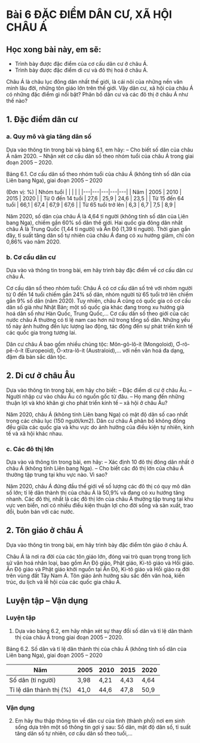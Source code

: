 # Bài 6 ĐẶC ĐIỂM DÂN CƯ, XÃ HỘI CHÂU Á

## Học xong bài này, em sẽ:
- Trình bày được đặc điểm của cơ cấu dân cư ở châu Á.
- Trình bày được đặc điểm di cư và đô thị hoá ở châu Á.

Châu Á là châu lục đông dân nhất thế giới, là cái nôi của những nền văn minh lâu đời, những tôn giáo lớn trên thế giới. Vậy dân cư, xã hội của châu Á có những đặc điểm gì nổi bật? Phân bố dân cư và các đô thị ở châu Á như thế nào?

## 1. Đặc điểm dân cư

### a. Quy mô và gia tăng dân số

Dựa vào thông tin trong bài và bảng 6.1, em hãy:
– Cho biết số dân của châu Á năm 2020.
– Nhận xét cơ cấu dân số theo nhóm tuổi của châu Á trong giai đoạn 2005 – 2020.

Bảng 6.1. Cơ cấu dân số theo nhóm tuổi của châu Á (không tính số dân của Liên bang Nga), giai đoạn 2005 – 2020

(Đơn vị: %)
| Nhóm tuổi | | | | |
|---|---|---|---|---|
| Năm | 2005 | 2010 | 2015 | 2020 |
| Từ 0 đến 14 tuổi | 27,6 | 25,9 | 24,6 | 23,5 |
| Từ 15 đến 64 tuổi | 66,1 | 67,4 | 67,9 | 67,6 |
| Từ 65 tuổi trở lên | 6,3 | 6,7 | 7,5 | 8,9 |

Năm 2020, số dân của châu Á là 4,64 tỉ người (không tính số dân của Liên bang Nga), chiếm gần 60% số dân thế giới. Hai quốc gia đông dân nhất châu Á là Trung Quốc (1,44 tỉ người) và Ấn Độ (1,39 tỉ người). Thời gian gần đây, tỉ suất tăng dân số tự nhiên của châu Á đang có xu hướng giảm, chỉ còn 0,86% vào năm 2020.

### b. Cơ cấu dân cư

Dựa vào và thông tin trong bài, em hãy trình bày đặc điểm về cơ cấu dân cư châu Á.

Cơ cấu dân số theo nhóm tuổi: Châu Á có cơ cấu dân số trẻ với nhóm người từ 0 đến 14 tuổi chiếm gần 24% số dân, nhóm người từ 65 tuổi trở lên chiếm gần 9% số dân (năm 2020). Tuy nhiên, châu Á cũng có quốc gia có cơ cấu dân số già như Nhật Bản; một số quốc gia khác đang trong xu hướng già hoá dân số như Hàn Quốc, Trung Quốc,... Cơ cấu dân số theo giới của các nước châu Á thường có tỉ lệ nam cao hơn nữ trong tổng số dân. Những yếu tố này ảnh hưởng đến lực lượng lao động, tác động đến sự phát triển kinh tế các quốc gia trong tương lai.

Dân cư châu Á bao gồm nhiều chủng tộc: Môn-gô-lô-ít (Mongoloid), Ơ-rô-pê-ô-ít (Europeoid), Ô-xtra-lô-ít (Australoid),... với nền văn hoá đa dạng, đậm đà bản sắc dân tộc.

## 2. Di cư ở châu Âu

Dựa vào thông tin trong bài, em hãy cho biết:
– Đặc điểm di cư ở châu Âu.
– Người nhập cư vào châu Âu có nguồn gốc từ đâu.
– Họ mang đến những thuận lợi và khó khăn gì cho phát triển kinh tế – xã hội ở châu Âu?

Năm 2020, châu Á (không tính Liên bang Nga) có mật độ dân số cao nhất trong các châu lục (150 người/km2). Dân cư châu Á phân bố không đồng đều giữa các quốc gia và khu vực do ảnh hưởng của điều kiện tự nhiên, kinh tế và xã hội khác nhau.

### c. Các đô thị lớn

Dựa vào và thông tin trong bài, em hãy:
– Xác định 10 đô thị đông dân nhất ở châu Á (không tính Liên bang Nga).
– Cho biết các đô thị lớn của châu Á thường tập trung tại khu vực nào. Vì sao?

Năm 2020, châu Á đứng đầu thế giới về số lượng các đô thị có quy mô dân số lớn; tỉ lệ dân thành thị của châu Á là 50,9% và đang có xu hướng tăng nhanh. Các đô thị, nhất là các đô thị lớn của châu Á thường tập trung tại khu vực ven biển, nơi có nhiều điều kiện thuận lợi cho đời sống và sản xuất, trao đổi, buôn bán với các nước.

## 2. Tôn giáo ở châu Á

Dựa vào thông tin trong bài, em hãy trình bày đặc điểm tôn giáo ở châu Á.

Châu Á là nơi ra đời của các tôn giáo lớn, đóng vai trò quan trọng trong lịch sử văn hoá nhân loại, bao gồm Ấn Độ giáo, Phật giáo, Ki-tô giáo và Hồi giáo. Ấn Độ giáo và Phật giáo khởi nguồn tại Ấn Độ, Ki-tô giáo và Hồi giáo ra đời trên vùng đất Tây Nam Á. Tôn giáo ảnh hưởng sâu sắc đến văn hoá, kiến trúc, du lịch và lễ hội của các quốc gia châu Á.

## Luyện tập – Vận dụng

### Luyện tập

1. Dựa vào bảng 6.2, em hãy nhận xét sự thay đổi số dân và tỉ lệ dân thành thị của châu Á trong giai đoạn 2005 – 2020.

Bảng 6.2. Số dân và tỉ lệ dân thành thị của châu Á
(không tính số dân của Liên bang Nga), giai đoạn 2005 – 2020

| Năm | 2005 | 2010 | 2015 | 2020 |
|---|---|---|---|---|
| Số dân (tỉ người) | 3,98 | 4,21 | 4,43 | 4,64 |
| Tỉ lệ dân thành thị (%) | 41,0 | 44,6 | 47,8 | 50,9 |

### Vận dụng

2. Em hãy thu thập thông tin về dân cư của tỉnh (thành phố) nơi em sinh sống dựa trên một số thông tin gợi ý sau: Số dân, mật độ dân số, tỉ suất tăng dân số tự nhiên, cơ cấu dân số theo tuổi,...
